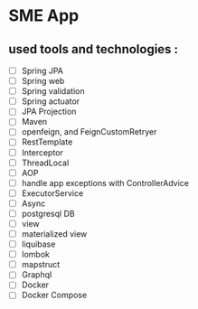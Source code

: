 # SME App

## used tools and technologies :

- [ ] Spring JPA
- [ ] Spring web
- [ ] Spring validation
- [ ] Spring actuator
- [ ] JPA Projection
- [ ] Maven
- [ ] openfeign, and FeignCustomRetryer
- [ ] RestTemplate
- [ ] Interceptor
- [ ] ThreadLocal
- [ ] AOP
- [ ] handle app exceptions with ControllerAdvice
- [ ] ExecutorService
- [ ] Async
- [ ] postgresql DB
- [ ] view
- [ ] materialized view
- [ ] liquibase
- [ ] lombok
- [ ] mapstruct
- [ ] Graphql
- [ ] Docker
- [ ] Docker Compose